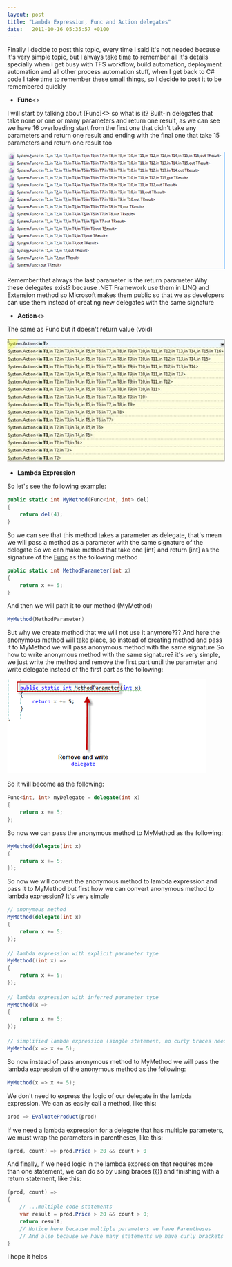 ```yaml
---
layout: post
title: "Lambda Expression, Func and Action delegates"
date:   2011-10-16 05:35:57 +0100
---
```


Finally I decide to post this topic, every time I said it\'s not
needed because it\'s very simple topic, but I always take time to
remember all it\'s details specially when i get busy with TFS workflow,
build automation, deployment automation and all other process automation
stuff, when I get back to C# code I take time to remember these small
things, so I decide to post it to be remembered quickly

-   **Func**\<\>

I will start by talking about [Func]\<\> so
what is it? Built-in delegates that take none or one or many parameters
and return one result, as we can see we have 16 overloading start from
the first one that didn\'t take any parameters and return one result and
ending with the final one that take 15 parameters and return one result
too

[![](/assets/img/2011/10/Func-delegates.png)](/assets/img/2011/10/Func-delegates.png)

Remember that always the last parameter is the return parameter Why
these delegates exist? because .NET Framework use them in LINQ and
Extension method so Microsoft makes them public so that we as developers
can use them instead of creating new delegates with the same signature

- **Action**\<\>

The same as Func but it doesn\'t return value (void)

[![](/assets/img/2011/10/Action-delegates.jpg)](/assets/img/2011/10/Action-delegates.jpg)

-  **Lambda Expression**

So let\'s see the following example: 

```csharp
public static int MyMethod(Func<int, int> del)
{
    return del(4);
}

```

So we can see that this method takes a parameter as
delegate, that\'s mean we will pass a method as a parameter with the
same signature of the delegate So we can make method that take one
[int] and return [int]
as the signature of the [Func](parameter) as
the following method 

```csharp
public static int MethodParameter(int x)
{
    return x += 5;
}

```

And then we will path it to our method (MyMethod) 

```csharp
MyMethod(MethodParameter)
```
But why we create method that we will not use it anymore??? And here the
anonymous method will take place, so instead of creating method and pass
it to MyMethod we will pass anonymous method with the same signature So
how to write anonymous method with the same signature? it\'s very
simple, we just write the method and remove the first part until the
parameter and write delegate instead of the first part as the following:

[![](/assets/img/2011/10/Anonymous-Method.png)](/assets/img/2011/10/Anonymous-Method.png)

So it will become as the following: 

```csharp
Func<int, int> myDelegate = delegate(int x) 
{
    return x += 5;
};

```

So now we can pass the anonymous method to MyMethod as the
following:

```csharp
MyMethod(delegate(int x)
{
    return x += 5;
});

```

So now we will convert the anonymous method to lambda expression and pass it to
MyMethod but first how we can convert anonymous method to lambda
expression? It\'s very simple

```csharp
// anonymous method
MyMethod(delegate(int x) 
{
    return x += 5;
});

// lambda expression with explicit parameter type
MyMethod((int x) => 
{
    return x += 5;
});

// lambda expression with inferred parameter type
MyMethod(x => 
{
    return x += 5;
});

// simplified lambda expression (single statement, no curly braces needed)
MyMethod(x => x += 5);

```

So now instead of pass anonymous method to MyMethod we
will pass the lambda expression of the anonymous method as the
following:

```csharp
MyMethod(x => x += 5);

```

We don\'t need to express the logic of our delegate in
the lambda expression. We can as easily call a method, like
this:

```csharp
prod => EvaluateProduct(prod)

```

If we need a lambda expression for a delegate that has
multiple parameters, we must wrap the parameters in parentheses, like
this:

```csharp
(prod, count) => prod.Price > 20 && count > 0

```

And finally, if we need logic in the lambda
expression that requires more than one statement, we can do so by using
braces ({}) and finishing with a return statement, like
this:

```csharp
(prod, count) => 
{
    // ...multiple code statements
    var result = prod.Price > 20 && count > 0;
    return result;
    // Notice here because multiple parameters we have Parentheses
    // And also because we have many statements we have curly brackets
}
```
I hope it helps

